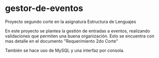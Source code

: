# gestor-de-eventos
Proyecto segundo corte en la asignatura Estructura de Lenguajes

En este proyecto se plantea la gestión de entradas a eventos, realizando validaciones que permiten una buena organización. Esto se encuentra con mas detalle en el documento "Requerimiento 2do Corte"

También se hace uso de MySQL y una interfaz por consola.
